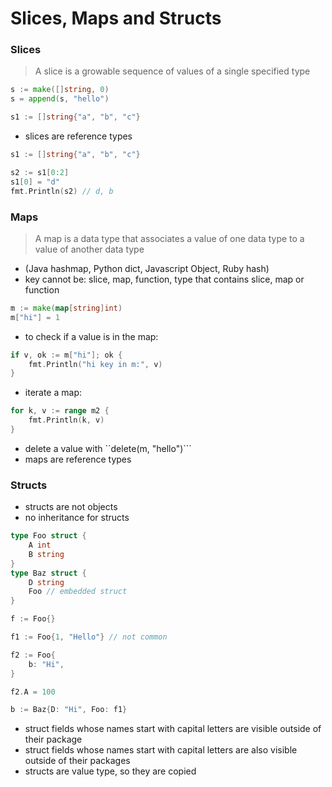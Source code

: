 # Slices, Maps and Structs
### Slices
> A slice is a growable sequence of values of a single specified type

```go
s := make([]string, 0)
s = append(s, "hello")

s1 := []string{"a", "b", "c"}
```

- slices are reference types
```go
s1 := []string{"a", "b", "c"}

s2 := s1[0:2]
s1[0] = "d"
fmt.Println(s2) // d, b
```

### Maps
> A map is a data type that associates a value of one data type to a value of
another data type

- (Java hashmap, Python dict, Javascript Object, Ruby hash)
- key cannot be: slice, map, function, type that contains slice, map or function
```go
m := make(map[string]int)
m["hi"] = 1
```
- to check if a value is in the map:
```go
if v, ok := m["hi"]; ok {
    fmt.Println("hi key in m:", v)
}
```
- iterate a map:
```go
for k, v := range m2 {
    fmt.Println(k, v)
}
```
- delete a value with ``delete(m, "hello")```
- maps are reference types

### Structs
- structs are not objects
- no inheritance for structs

```go
type Foo struct {
	A int
	B string
}
type Baz struct {
	D string
	Foo // embedded struct
}

f := Foo{}

f1 := Foo{1, "Hello"} // not common

f2 := Foo{
    b: "Hi",
}

f2.A = 100

b := Baz{D: "Hi", Foo: f1}
```

- struct fields whose names start with capital letters are visible outside of their package
- struct fields whose names start with capital letters are also visible outside of their packages
- structs are value type, so they are copied
